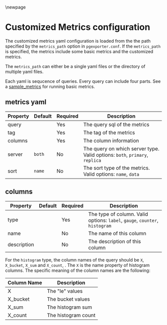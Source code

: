 \newpage

# Customized Metrics configuration

The customized metrics yaml configuration is loaded from the the path specified by the `metrics_path` option in `pgexporter.conf`. If the `metrics_path` is specified, the metrics include some basic metrics and the customized metrics. 

The `metrics_path` can either be a single yaml files or the directory of multiple yaml files.

Each yaml is sequcence of queries. Every query can include four parts. See a [sample_metrics](../contrib/yaml/postgresql-12.yaml) for running basic metrics.

## metrics yaml
| Property | Default | Required | Description |
|----------|---------|----------|-------------|
| query | | Yes | The query sql of the metrics |
| tag | | Yes | The tag of the metrics |
| columns | | Yes | The column information  | 
| server  | `both` | No | The query on which server type. Valid options: `both`, `primary`, `replica` |
| sort | `name` | No | The sort type of the metrics. Valid options: `name`, `data` |


## columns 
| Property | Default | Required | Description |
|----------|---------|----------|-------------|
| type | | Yes | The type of column. Valid options: `label`, `gauge`, `counter`, `histogram` |
| name | | No | The name of this column |
| description |  | No | The description of this column |

For the `histogram` type, the column names of the query should be `X`, `X_bucket`, `X_sum` and `X_count`, . The `X` is the name property of histogram columns. The specific meaning of the column names are the following:

| Column Name |  Description |
|----------|---------|
| X        | The "le" values |
| X_bucket | The bucket values |
| X_sum    | The histogram sum |
| X_count  | The histogram count |
